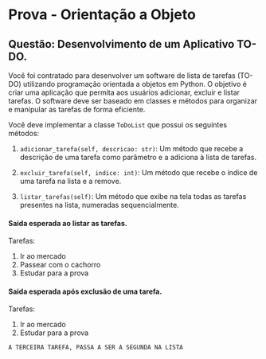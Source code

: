 # Prova - Orientação a Objeto
## Questão: Desenvolvimento de um Aplicativo TO-DO.

Você foi contratado para desenvolver um software de lista de tarefas (TO-DO) utilizando programação orientada a objetos em Python. O objetivo é criar uma aplicação que permita aos usuários adicionar, excluir e listar tarefas. O software deve ser baseado em classes e métodos para organizar e manipular as tarefas de forma eficiente.

Você deve implementar a classe `ToDoList` que possui os seguintes métodos:

1. `adicionar_tarefa(self, descricao: str)`: Um método que recebe a descrição de uma tarefa como parâmetro e a adiciona à lista de tarefas.

2. `excluir_tarefa(self, indice: int)`: Um método que recebe o índice de uma tarefa na lista e a remove.

3. `listar_tarefas(self)`: Um método que exibe na tela todas as tarefas presentes na lista, numeradas sequencialmente.

#### Saida esperada ao listar as tarefas.

Tarefas:
1. Ir ao mercado
2. Passear com o cachorro
3. Estudar para a prova

#### Saida esperada após exclusão de uma tarefa.

Tarefas:
1. Ir ao mercado
2. Estudar para a prova

`A TERCEIRA TAREFA, PASSA A SER A SEGUNDA NA LISTA`